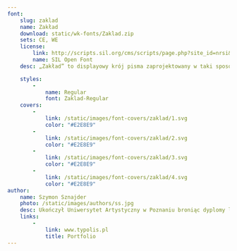 ```yaml
---
font:
    slug: zaklad
    name: Zakład
    download: static/wk-fonts/Zaklad.zip
    sets: CE, WE
    license:
        link: http://scripts.sil.org/cms/scripts/page.php?site_id=nrsi&id=OFL_web
        name: SIL Open Font
    desc: „Zakład” to displayowy krój pisma zaprojektowany w taki sposób, aby sprawdzał się na szyldach, jak i plakatach opisujących różne wydarzenia kulturalne w Warszawie. Jego masywna konstrukcja oraz zdecydowany i odważny rysunek, inspirowany liternictwem z szyldów zakładów rzemieślniczych, sprawia że jest on w swej formie wizualnej charakterystyczny i zauważalny.

    styles:
        -
            name: Regular
            font: Zaklad-Regular
    covers:
        -
            link: /static/images/font-covers/zaklad/1.svg
            color: "#E2E8E9"
        -
            link: /static/images/font-covers/zaklad/2.svg
            color: "#E2E8E9"
        -
            link: /static/images/font-covers/zaklad/3.svg
            color: "#E2E8E9"
        -
            link: /static/images/font-covers/zaklad/4.svg
            color: "#E2E8E9"
author:
    name: Szymon Sznajder
    photo: /static/images/authors/ss.jpg
    desc: Ukończył Uniwersytet Artystyczny w Poznaniu broniąc dyplomy licencjacki i magisterski z projektowania krojów pism. Laureat licznych wyróżnień i nagród. Między innymi obydwa dyplomy zostały zakwalifikowane do Przeglądu Projektów Dyplomowych Graduation Projects, a za dyplom magisterski został laureatem stypendium im. Marii Dokowicz. Obecnie aktywnie projektuje liczne zlecenia komercyjne oraz wykłada na Uniwersytecie Artystycznym w Poznaniu.
    links:
        -
            link: www.typolis.pl
            title: Portfolio
---
```

